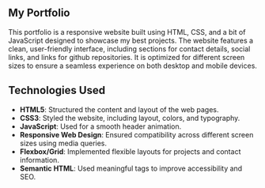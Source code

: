## My Portfolio

<p>
  This portfolio is a responsive website built using HTML, CSS, and a bit of JavaScript designed to showcase my best projects. 
  The website features a clean, user-friendly interface, including sections for contact details, social links, and links for github repositories. 
  It is optimized for different screen sizes to ensure a seamless experience on both desktop and mobile devices.
</p>

## Technologies Used

- **HTML5**: Structured the content and layout of the web pages.
- **CSS3**: Styled the website, including layout, colors, and typography.
- **JavaScript**: Used for a smooth header animation.
- **Responsive Web Design**: Ensured compatibility across different screen sizes using media queries.
- **Flexbox/Grid**: Implemented flexible layouts for projects and contact information.
- **Semantic HTML**: Used meaningful tags to improve accessibility and SEO.

